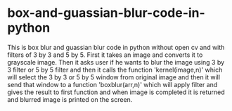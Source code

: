 # box-and-guassian-blur-code-in-python
This is box blur and guassian blur code in python without open cv and with filters of 3 by 3 and 5 by 5.
First it takes an image and converts it to grayscale image. Then it asks user if he wants to blur the image using 3 by 3 filter or 5 by 5 filter and then it calls the function 'kernel(image,n)' which will select the 3 by 3 or 5 by 5 window from original image and then it will send that window to a function 'boxblur(arr,n)' which will apply filter and gives the result to first function and when image is completed it is returned and blurred image is printed on the screen. 



